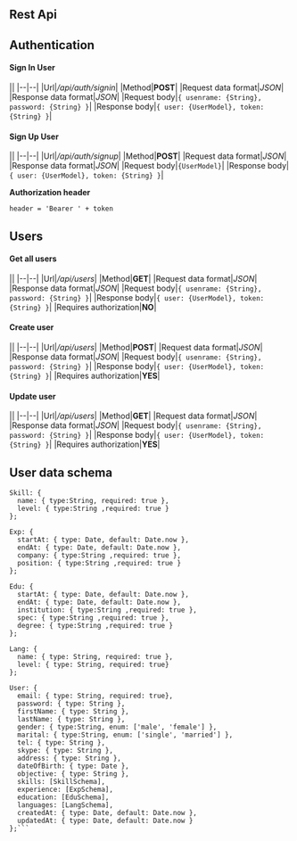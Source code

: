 ## Rest Api

## Authentication

#### Sign In User

||
|--|--|
|Url|_/api/auth/signin_| 
|Method|__POST__|
|Request data format|_JSON_|
|Response data format|_JSON_|
|Request body|`{ usenrame: {String}, password: {String} }`|
|Response body|`{ user: {UserModel}, token: {String} }`|

#### Sign Up User

||
|--|--|
|Url|_/api/auth/signup_| 
|Method|__POST__|
|Request data format|_JSON_|
|Response data format|_JSON_|
|Request body|`{UserModel}`|
|Response body|`{ user: {UserModel}, token: {String} }`|


__Authorization header__ 
```
header = 'Bearer ' + token
```

## Users ##

#### Get all users

||
|--|--|
|Url|_/api/users_| 
|Method|__GET__|
|Request data format|_JSON_|
|Response data format|_JSON_|
|Request body|`{ usenrame: {String}, password: {String} }`|
|Response body|`{ user: {UserModel}, token: {String} }`|
|Requires authorization|__NO__|

#### Create user

||
|--|--|
|Url|_/api/users_| 
|Method|__POST__|
|Request data format|_JSON_|
|Response data format|_JSON_|
|Request body|`{ usenrame: {String}, password: {String} }`|
|Response body|`{ user: {UserModel}, token: {String} }`|
|Requires authorization|__YES__|

#### Update user

||
|--|--|
|Url|_/api/users_| 
|Method|__GET__|
|Request data format|_JSON_|
|Response data format|_JSON_|
|Request body|`{ usenrame: {String}, password: {String} }`|
|Response body|`{ user: {UserModel}, token: {String} }`|
|Requires authorization|__YES__|


## User data schema 

```
Skill: {
  name: { type:String, required: true },
  level: { type:String ,required: true }
};

Exp: {
  startAt: { type: Date, default: Date.now },
  endAt: { type: Date, default: Date.now },
  company: { type:String ,required: true },
  position: { type:String ,required: true }
};

Edu: {
  startAt: { type: Date, default: Date.now },
  endAt: { type: Date, default: Date.now },
  institution: { type:String ,required: true },
  spec: { type:String ,required: true },
  degree: { type:String ,required: true }
};

Lang: {
  name: { type: String, required: true },
  level: { type: String, required: true}
};

User: {
  email: { type: String, required: true},
  password: { type: String },
  firstName: { type: String },
  lastName: { type: String },
  gender: { type:String, enum: ['male', 'female'] },
  marital: { type:String, enum: ['single', 'married'] },
  tel: { type: String },
  skype: { type: String },
  address: { type: String },
  dateOfBirth: { type: Date },
  objective: { type: String },
  skills: [SkillSchema],
  experience: [ExpSchema],
  education: [EduSchema],
  languages: [LangSchema],
  createdAt: { type: Date, default: Date.now },
  updatedAt: { type: Date, default: Date.now }
};```
